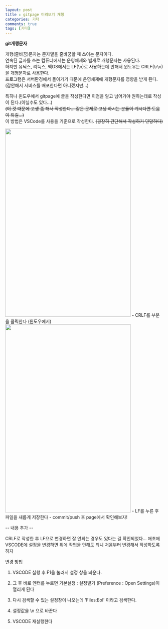 ```yaml
---
layout: post
title : gitpage 미리보기 개행 
categories: 기타
comments: true
tags: [기타]
---
```


**git개행문자**

개행(줄바꿈)문자는 문자열을 줄바꿈할 때 쓰이는 문자이다.   
연속된 글자를 쓰는 컴퓨터에서는 운영체제와 별개로 개행문자는 사용된다.   
하지만 유닉스, 리눅스, 맥OS에서는 LF(\n)로 사용하는데 반해서 윈도우는 CRLF(\r\n)을 개행문자로 사용한다.   
프로그램은 서버환경에서 돌아가기 때문에 운영체제에 개행문자를 영향을 받게 된다.   
(감안해서 서비스를 배포한다면 아니겠지만...)   

특히나 윈도우에서 gitpage에 글을 작성한다면 이점을 알고 넘어가야 원하는데로 작성이 된다.(아닐수도 있다...)   
~~(이 것 때문에 고생 좀 해서 작성한다... 같은 문제로 고생 하시는 분들이 계시다면 도움이 되길...)~~  
이 방법은 VSCode를 사용을 기준으로 작성한다. ~~(굉장히 간단해서 작성하기 민망하다)~~

<img width="400" height="600" src="/blog/images/20181223gitpage/1.png"/>   
-  CRLF를 부분을 클릭한다 (윈도우에서)   

<img width="400" height="600" src="/blog/images/20181223gitpage/2.png"/>   
-  LF를 누른 후 파일을 새롭게 저장한다
-  commit/push 후 page에서 확인해보자!

-- 내용 추가 --

CRLF로 작성한 후 LF으로 변경하면 잘 안되는 경우도 있다는 걸 확인되었다...
애초에 VSCODE에 설정을 변경하면 위에 작업을 안해도 되니 처음부터 변경해서 작성하도록 하자

변경 방법 

1. VSCODE 실행 후 F1을 눌러서 설정 창을 띄운다.

2. 그 후 바로 엔터를 누르면 기본설정 : 설정열기 (Preference : Open Settings)이 열리게 된다

3. 다시 검색할 수 있는 설정창이 나오는데 'Files:Eol' 이라고 검색한다.

4. 설정값을 \n 으로 바꾼다 

5. VSCODE 재실행한다 